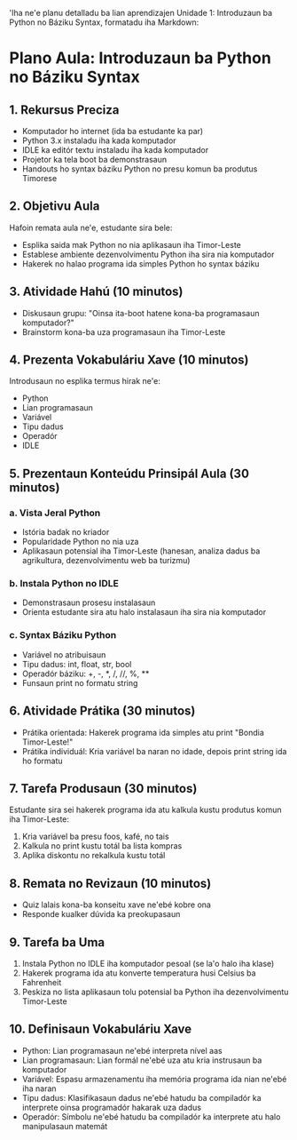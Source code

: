 'Iha ne'e planu detalladu ba lian aprendizajen Unidade 1: Introduzaun ba Python no Báziku Syntax, formatadu iha Markdown:

# Plano Aula: Introduzaun ba Python no Báziku Syntax

## 1. Rekursus Preciza

- Komputador ho internet (ida ba estudante ka par)
- Python 3.x instaladu iha kada komputador
- IDLE ka editór textu instaladu iha kada komputador
- Projetor ka tela boot ba demonstrasaun
- Handouts ho syntax báziku Python no presu komun ba produtus Timorese

## 2. Objetivu Aula

Hafoin remata aula ne'e, estudante sira bele:
- Esplika saida mak Python no nia aplikasaun iha Timor-Leste
- Establese ambiente dezenvolvimentu Python iha sira nia komputador
- Hakerek no halao programa ida simples Python ho syntax báziku

## 3. Atividade Hahú (10 minutos)

- Diskusaun grupu: "Oinsa ita-boot hatene kona-ba programasaun komputador?"
- Brainstorm kona-ba uza programasaun iha Timor-Leste

## 4. Prezenta Vokabuláriu Xave (10 minutos)

Introdusaun no esplika termus hirak ne'e:
- Python
- Lian programasaun
- Variável
- Tipu dadus
- Operadór
- IDLE

## 5. Prezentaun Konteúdu Prinsipál Aula (30 minutos)

### a. Vista Jeral Python
- Istória badak no kriador
- Popularidade Python no nia uza
- Aplikasaun potensial iha Timor-Leste (hanesan, analiza dadus ba agrikultura, dezenvolvimentu web ba turizmu)

### b. Instala Python no IDLE
- Demonstrasaun prosesu instalasaun
- Orienta estudante sira atu halo instalasaun iha sira nia komputador

### c. Syntax Báziku Python
- Variável no atribuisaun
- Tipu dadus: int, float, str, bool
- Operadór báziku: +, -, *, /, //, %, **
- Funsaun print no formatu string

## 6. Atividade Prátika (30 minutos)

- Prátika orientada: Hakerek programa ida simples atu print "Bondia Timor-Leste!"
- Prátika individuál: Kria variável ba naran no idade, depois print string ida ho formatu

## 7. Tarefa Produsaun (30 minutos)

Estudante sira sei hakerek programa ida atu kalkula kustu produtus komun iha Timor-Leste:
1. Kria variável ba presu foos, kafé, no tais
2. Kalkula no print kustu totál ba lista kompras
3. Aplika diskontu no rekalkula kustu totál

## 8. Remata no Revizaun (10 minutos)

- Quiz lalais kona-ba konseitu xave ne'ebé kobre ona
- Responde kualker dúvida ka preokupasaun

## 9. Tarefa ba Uma

1. Instala Python no IDLE iha komputador pesoal (se la'o halo iha klase)
2. Hakerek programa ida atu konverte temperatura husi Celsius ba Fahrenheit
3. Peskiza no lista aplikasaun tolu potensial ba Python iha dezenvolvimentu Timor-Leste

## 10. Definisaun Vokabuláriu Xave

- Python: Lian programasaun ne'ebé interpreta nível aas
- Lian programasaun: Lian formál ne'ebé uza atu kria instrusaun ba komputador
- Variável: Espasu armazenamentu iha memória programa ida nian ne'ebé iha naran
- Tipu dadus: Klasifikasaun dadus ne'ebé hatudu ba compiladór ka interprete oinsa programadór hakarak uza dadus
- Operadór: Símbolu ne'ebé hatudu ba compiladór ka interprete atu halo manipulasaun matemát